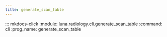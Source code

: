 ```yaml
---
title: generate_scan_table
---
```

::: mkdocs-click
    :module: luna.radiology.cli.generate_scan_table
    :command: cli
    :prog_name: generate_scan_table
